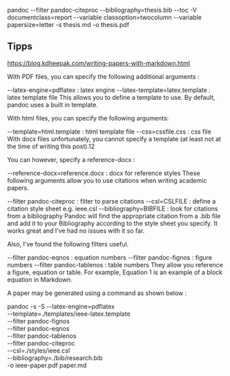 pandoc --filter pandoc-citeproc --bibliography=thesis.bib --toc -V documentclass=report --variable classoption=twocolumn --variable papersize=letter -s thesis.md -o thesis.pdf

## Tipps

https://blog.kdheepak.com/writing-papers-with-markdown.html

With PDF files, you can specify the following additional arguments :

--latex-engine=pdflatex : latex engine
--latex-template=latex.template : latex template file
This allows you to define a template to use. By default, pandoc uses a built in template.

With html files, you can specify the following arguments:

--template=html.template : html template file
--css=cssfile.css : css file
With docx files unfortunately, you cannot specify a template (at least not at the time of writing this post).12

You can however, specify a reference-docx :

--reference-docx=reference.docx : docx for reference styles
These following arguments allow you to use citations when writing academic papers.

--filter pandoc-citeproc : filter to parse citations
--csl=CSLFILE : define a citation style sheet e.g. ieee.csl
--bibliography=BIBFILE : look for citations from a bibliography
Pandoc will find the appropriate citation from a .bib file and add it to your Bibliography according to the style sheet you specify. It works great and I’ve had no issues with it so far.

Also, I’ve found the following filters useful.

--filter pandoc-eqnos : equation numbers
--filter pandoc-fignos : figure numbers
--filter pandoc-tablenos : table numbers
They allow you reference a figure, equation or table. For example, Equation 1 is an example of a block equation in Markdown.

A paper may be generated using a command as shown below :

pandoc -s -S --latex-engine=pdflatex \
--template=./templates/ieee-latex.template \
--filter pandoc-fignos \
--filter pandoc-eqnos \
--filter pandoc-tablenos \
--filter pandoc-citeproc \
--csl=./styles/ieee.csl \
--bibliography=./bib/research.bib \
-o ieee-paper.pdf paper.md
